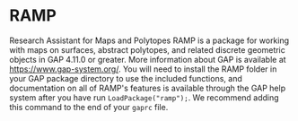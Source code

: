 # RAMP
Research Assistant for Maps and Polytopes
RAMP is a package for working with maps on surfaces, abstract polytopes, and related discrete geometric objects in GAP 4.11.0 or greater. 
More information about GAP is available at https://www.gap-system.org/.
You will need to install the RAMP folder in your GAP package directory to use the included functions, and documentation on all of RAMP's 
features is available through the GAP help system after you have run `LoadPackage("ramp");`.
We recommend adding this command to the end of your `gaprc` file.
